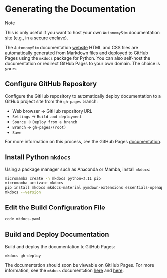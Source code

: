 # Generating the Documentation

> [!NOTE]
> This is only useful if you want to host your own `AutonomySim` documentation site (e.g., in a secure enclave).

The `AutonomySim` documentation [website](https://nervosys.github.io/AutonomySim/) HTML and CSS files are automatically generated from Markdown files and deployed to GitHub Pages using the `mkdocs` package for Python. You can also self-host the documentation or redirect GitHub Pages to your own domain. The choice is yours.

## Configure GitHub Repository

Configure the GitHub repository to automatically deploy documentation to a GitHub project site from the `gh-pages` branch:

* Web browser &rarr; GitHub repository URL
* `Settings` &rarr; `Build and deployment`
* `Source` &rarr; `Deploy from a branch`
* `Branch` &rarr; `gh-pages/(root)`
* `Save`

For more information on this process, see the GitHub Pages [documentation](https://pages.github.com/).

## Install Python `mkdocs`

Using a package manager such as Anaconda or Mamba, install `mkdocs`:

```bash
micromamba create -n mkdocs python=3.11 pip
micromamba activate mkdocs
pip install mkdocs mkdocs-material pymdown-extensions essentials-openapi
mkdocs --version
```

## Edit the Build Configuration File

```bash
code mkdocs.yaml
```

## Build and Deploy Documentation

Build and deploy the documentation to GitHub Pages:

```bash
mkdocs gh-deploy
```

The documentation should soon be viewable on GitHub Pages. For more information, see the `mkdocs` documentation [here](https://www.mkdocs.org/getting-started/) and [here](https://www.mkdocs.org/user-guide/deploying-your-docs/).
